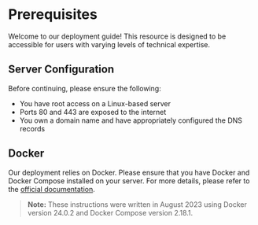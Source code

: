 # Prerequisites

Welcome to our deployment guide! This resource is designed to be accessible for users with varying levels of technical expertise.

## Server Configuration

Before continuing, please ensure the following:

- You have root access on a Linux-based server
- Ports 80 and 443 are exposed to the internet
- You own a domain name and have appropriately configured the DNS records

## Docker

Our deployment relies on Docker. Please ensure that you have Docker and Docker Compose installed on your server. For more details, please refer to the [official documentation](https://docs.docker.com/).

> **Note:** These instructions were written in August 2023 using Docker version 24.0.2 and Docker Compose version 2.18.1.
